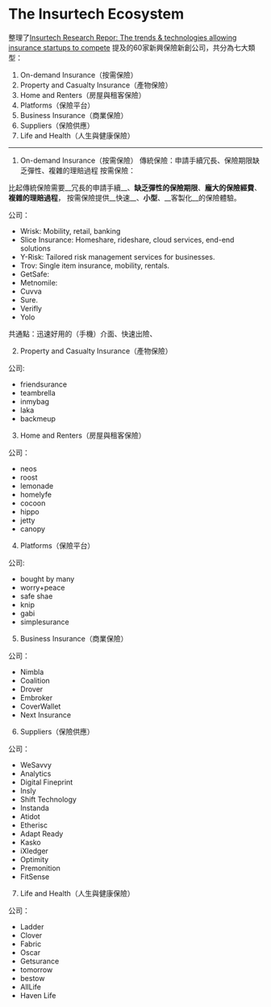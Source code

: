 # The Insurtech Ecosystem

整理了[Insurtech Research Repor: The trends & technologies allowing insurance startups to compete](https://www.businessinsider.com/insurtech-insurance-technology-report)
提及的60家新興保險新創公司，共分為七大類型：

1. On-demand Insurance（按需保險）
2. Property and Casualty Insurance（產物保險）
3. Home and Renters（房屋與租客保險）
4. Platforms（保險平台）
5. Business Insurance（商業保險）
6. Suppliers（保險供應）
7. Life and Health（人生與健康保險）

---

1. On-demand Insurance（按需保險）
傳統保險：申請手續冗長、保險期限缺乏彈性、複雜的理賠過程
按需保險：

比起傳統保險需要__冗長的申請手續__、__缺乏彈性的保險期限__、__龐大的保險經費__、__複雜的理賠過程__，
按需保險提供__快速__、__小型__、__客製化__的保險體驗。

公司：
- Wrisk: Mobility, retail, banking
- Slice Insurance: Homeshare, rideshare, cloud services, end-end solutions
- Y-Risk: Tailored risk management services for businesses.
- Trov: Single item insurance, mobility, rentals.
- GetSafe: 
- Metnomile:
- Cuvva
- Sure.
- Verifly
- Yolo

共通點：迅速好用的（手機）介面、快速出險、

2. Property and Casualty Insurance（產物保險）

公司:
- friendsurance
- teambrella
- inmybag
- laka
- backmeup

3. Home and Renters（房屋與租客保險）

公司：
- neos
- roost
- lemonade
- homelyfe
- cocoon
- hippo
- jetty
- canopy

4. Platforms（保險平台）

公司:
- bought by many
- worry+peace
- safe shae
- knip
- gabi
- simplesurance

5. Business Insurance（商業保險）

公司：
- Nimbla
- Coalition
- Drover
- Embroker
- CoverWallet
- Next Insurance

6. Suppliers（保險供應）

公司：
- WeSavvy
- Analytics
- Digital Fineprint
- Insly
- Shift Technology
- Instanda
- Atidot
- Etherisc
- Adapt Ready
- Kasko
- iXledger
- Optimity
- Premonition
- FitSense

7. Life and Health（人生與健康保險）

公司：
- Ladder
- Clover
- Fabric
- Oscar
- Getsurance
- tomorrow
- bestow
- AllLife
- Haven Life
